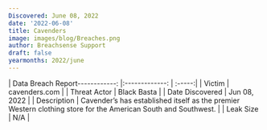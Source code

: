 ```yaml
---
Discovered: June 08, 2022
date: '2022-06-08'
title: Cavenders
image: images/blog/Breaches.png
author: Breachsense Support
draft: false
yearmonths: 2022/june
---
```


| Data Breach Report------------:   |:-------------:    | :-----:|
| Victim    | cavenders.com      | 
| Threat Actor    | Black Basta      | 
| Date Discovered    | Jun 08, 2022      | 
| Description    | Cavender’s has established itself as the premier Western clothing store for the American South and Southwest.      | 
| Leak Size    | N/A      | 

